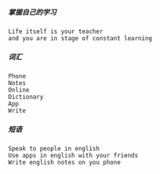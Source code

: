#####  掌握自己的学习

```
Life itself is your teacher
and you are in stage of constant learning
```

##### 词汇

```
Phone
Notes
Online
Dictionary
App
Write
```

##### 短语

```
Speak to people in english
Use apps in english with your friends
Write english notes on you phone 
```


